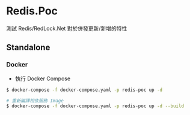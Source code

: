 # Redis.Poc

測試 Redis/RedLock.Net 對於併發更新/新增的特性

## Standalone

### Docker

- 執行 Docker Compose

```bash
$ docker-compose -f docker-compose.yaml -p redis-poc up -d

# 重新編譯相依服務 Image
$ docker-compose -f docker-compose.yaml -p redis-poc up -d --build
```